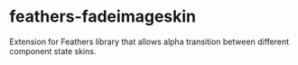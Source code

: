 # feathers-fadeimageskin
Extension for Feathers library that allows alpha transition between different component state skins.
